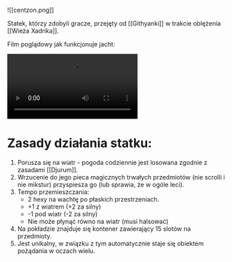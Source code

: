 
![[centzon.png]]


Statek, którzy zdobyli gracze, przejęty od [[Githyanki]] w trakcie oblężenia [[Wieża Xadrika]]. 

Film poglądowy jak funkcjonuje jacht:

![|700x24](https://public.kostasz.pl/rpg/shadowdark/centzon-totochtin_ergo-proxy.mp4)


# Zasady działania statku:

1. Porusza się na wiatr - pogoda codziennie jest losowana zgodnie z zasadami [[Djurum]]. 
2. Wrzucenie do jego pieca magicznych trwałych przedmiotów (nie scrolli i nie mikstur) przyspiesza go (lub sprawia, że w ogóle leci).
3. Tempo przemieszczania: 
   *  2 hexy na wachtę po płaskich przestrzeniach.
   * +1 z wiatrem (+2 za silny)
   * -1 pod wiatr (-2 za silny)
   * Nie może płynąć równo na wiatr (musi halsować)
1.  Na pokładzie znajduje się kontener zawierający 15 slotów na przedmioty. 
2. Jest unikalny, w związku z tym automatycznie staje się obiektem pożądania w oczach wielu. 